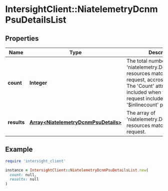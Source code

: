 # IntersightClient::NiatelemetryDcnmPsuDetailsList

## Properties

| Name | Type | Description | Notes |
| ---- | ---- | ----------- | ----- |
| **count** | **Integer** | The total number of &#39;niatelemetry.DcnmPsuDetails&#39; resources matching the request, accross all pages. The &#39;Count&#39; attribute is included when the HTTP GET request includes the &#39;$inlinecount&#39; parameter. | [optional] |
| **results** | [**Array&lt;NiatelemetryDcnmPsuDetails&gt;**](NiatelemetryDcnmPsuDetails.md) | The array of &#39;niatelemetry.DcnmPsuDetails&#39; resources matching the request. | [optional] |

## Example

```ruby
require 'intersight_client'

instance = IntersightClient::NiatelemetryDcnmPsuDetailsList.new(
  count: null,
  results: null
)
```

